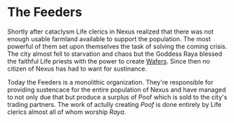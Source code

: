 # The Feeders
Shortly after cataclysm Life clerics in Nexus realized that there was not enough usable farmland available to support the population. The most powerful of them set upon themselves the task of solving the coming crisis. The city almost fell to starvation and chaos but the Goddess Raya blessed the faithful Life priests with the power to create [Wafers](./poof.md). Since then no citizen of Nexus has had to want for sustinance.

Today the Feeders is a monolithic organization. They're responsible for providing sustencace for the entire population of Nexus and have managed to not only due that but produce a surplus of Poof which is sold to the city's trading partners. The work of actully creating *Poof* is done entirely by Life clerics almost all of whom worship *Raya*.
